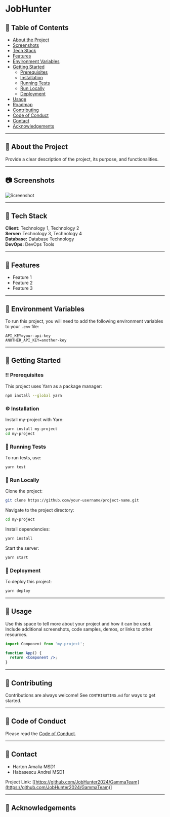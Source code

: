 # JobHunter


## 📔 Table of Contents

- [About the Project](#about-the-project)
- [Screenshots](#screenshots)
- [Tech Stack](#tech-stack)
- [Features](#features)
- [Environment Variables](#environment-variables)
- [Getting Started](#getting-started)
  - [Prerequisites](#prerequisites)
  - [Installation](#installation)
  - [Running Tests](#running-tests)
  - [Run Locally](#run-locally)
  - [Deployment](#deployment)
- [Usage](#usage)
- [Roadmap](#roadmap)
- [Contributing](#contributing)
- [Code of Conduct](#code-of-conduct)
- [Contact](#contact)
- [Acknowledgements](#acknowledgements)

---

## 🌟 About the Project

Provide a clear description of the project, its purpose, and functionalities.

---

## 📷 Screenshots

![Screenshot](https://your-screenshot-url.com)

---

## 👾 Tech Stack

**Client:** Technology 1, Technology 2  
**Server:** Technology 3, Technology 4  
**Database:** Database Technology  
**DevOps:** DevOps Tools  

---

## 🎯 Features

- Feature 1
- Feature 2
- Feature 3

---


## 🔑 Environment Variables

To run this project, you will need to add the following environment variables to your `.env` file:

```env
API_KEY=your-api-key
ANOTHER_API_KEY=another-key
```

---

## 🧰 Getting Started

### ‼️ Prerequisites

This project uses Yarn as a package manager:

```bash
npm install --global yarn
```

### ⚙️ Installation

Install my-project with Yarn:

```bash
yarn install my-project
cd my-project
```

### 🧪 Running Tests

To run tests, use:

```bash
yarn test
```

### 🏃 Run Locally

Clone the project:

```bash
git clone https://github.com/your-username/project-name.git
```

Navigate to the project directory:

```bash
cd my-project
```

Install dependencies:

```bash
yarn install
```

Start the server:

```bash
yarn start
```

### 🚩 Deployment

To deploy this project:

```bash
yarn deploy
```

---

## 👀 Usage

Use this space to tell more about your project and how it can be used. Include additional screenshots, code samples, demos, or links to other resources.

```jsx
import Component from 'my-project';

function App() {
  return <Component />;
}
```

---

## 👋 Contributing

Contributions are always welcome! See `CONTRIBUTING.md` for ways to get started.

---

## 📜 Code of Conduct

Please read the [Code of Conduct](CODE_OF_CONDUCT.md).

---

## 🤝 Contact

* Harton Amalia MSD1
* Habasescu Andrei MSD1

Project Link: [[https://github.com/JobHunter2024/GammaTeam](https://github.com/JobHunter2024/GammaTeam)]

---

## 💎 Acknowledgements



